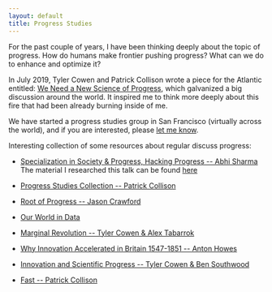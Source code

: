 ```yaml
---
layout: default
title: Progress Studies
---
```


For the past couple of years, I have been thinking deeply about the topic of progress. How do humans make frontier pushing progress? What can we do to enhance and optimize it?
 
In July 2019, Tyler Cowen and Patrick Collison wrote a piece for the Atlantic entitled: [We Need a New Science of Progress](https://www.theatlantic.com/science/archive/2019/07/we-need-new-science-progress/594946/), which galvanized a big discussion around the world. It inspired me to think more deeply about this fire that had been already burning inside of me.

We have started a progress studies group in San Francisco (virtually across the world), and if you are interested, please [let me know](mailto:abhisharma.b@gmail.com).

Interesting collection of some resources about regular discuss progress:  


* [Specialization in Society & Progress, Hacking Progress -- Abhi Sharma](https://youtu.be/6ZiQQ6Lalm0)  
The material I researched this talk can be found [here](https://drive.google.com/drive/folders/1WZwM5VNmpnvSqbjqf43dQcKtw_0RC0ds)

* [Progress Studies Collection -- Patrick Collison](https://patrickcollison.com/progress)

* [Root of Progress -- Jason Crawford](https://rootsofprogress.org/)

* [Our World in Data](https://twitter.com/OurWorldInData)

* [Marginal Revolution -- Tyler Cowen & Alex Tabarrok](https://marginalrevolution.com/) 

* [Why Innovation Accelerated in Britain 1547-1851 -- Anton Howes](https://www.antonhowes.com/)

* [Innovation and Scientific Progress -- Tyler Cowen & Ben Southwood](https://docs.google.com/document/d/1cEBsj18Y4NnVx5Qdu43cKEHMaVBODTTyfHBa8GIRSec/edit)

* [Fast -- Patrick Collison](https://patrickcollison.com/fast) 
 
